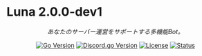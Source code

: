 # Luna 2.0.0-dev1

<p align="center">
  <em>あなたのサーバー運営をサポートする多機能Bot。</em>
</p>

<p align="center">
    <a href="https://golang.org/"><img src="https://img.shields.io/badge/Go-1.24.4%2B-00ADD8?style=for-the-badge&logo=go" alt="Go Version"></a>
    <a href="https://github.com/bwmarrin/discordgo"><img src="https://img.shields.io/badge/Discord.go-v0.29.0-5865F2?style=for-the-badge&logo=discord&logoColor=white" alt="Discord.go Version"></a>
    <a href="https://github.com/shirokuma-studio/luna/blob/main/COPYING"><img src="https://img.shields.io/badge/License-LGPL_v3-blue.svg?style=for-the-badge" alt="License"></a>
    <a href="https://github.com/shirokuma-studio/luna/graphs/commit-activity"><img src="https://img.shields.io/badge/Status-Experimental-brightgreen?style=for-the-badge" alt="Status"></a>
</p>
